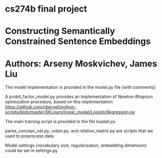 # cs274b final project
# Constructing Semantically Constrained Sentence Embeddings
# 
# Authors: Arseny Moskvichev, James Liu

The model implementation is provided in the model.py file (with comments)

A probit_factor_model.py provides an implementation of Newton-Rhapson optimization procedure, based on this implementation: https://github.com/cbernet/python-scripts/blob/master/SKLearn/linear_model/LogisticRegression.py

The main training script is provided in the file loadall.py

parse_concept_net.py, unbin.py, and relation_matrix.py are scripts that we used to preprocess data

Model settings (vocabulary size, regularization, embedding dimension) could be set in settings.py



